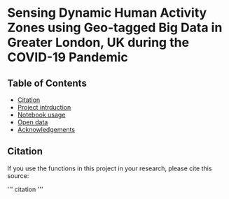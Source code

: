 # Sensing Dynamic Human Activity Zones using Geo-tagged Big Data in Greater London, UK during the COVID-19 Pandemic

## Table of Contents 
- [Citation](#citation)
- [Project intrduction](#intrduction)
- [Notebook usage](#usage)
- [Open data](#data)
- [Acknowledgements](#ack)

<!-- Citation -->
## Citation

If you use the functions in this project in your research, please cite this source:

'''
citation
'''






